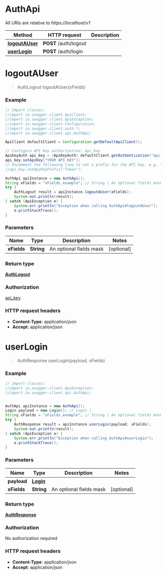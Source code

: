 # AuthApi

All URIs are relative to *https://localhost/v1*

Method | HTTP request | Description
------------- | ------------- | -------------
[**logoutAUser**](AuthApi.md#logoutAUser) | **POST** /auth/logout | 
[**userLogin**](AuthApi.md#userLogin) | **POST** /auth/login | 


<a name="logoutAUser"></a>
# **logoutAUser**
> AuthLogout logoutAUser(xFields)



### Example
```java
// Import classes:
//import io.swagger.client.ApiClient;
//import io.swagger.client.ApiException;
//import io.swagger.client.Configuration;
//import io.swagger.client.auth.*;
//import io.swagger.client.api.AuthApi;

ApiClient defaultClient = Configuration.getDefaultApiClient();

// Configure API key authorization: api_key
ApiKeyAuth api_key = (ApiKeyAuth) defaultClient.getAuthentication("api_key");
api_key.setApiKey("YOUR API KEY");
// Uncomment the following line to set a prefix for the API key, e.g. "Token" (defaults to null)
//api_key.setApiKeyPrefix("Token");

AuthApi apiInstance = new AuthApi();
String xFields = "xFields_example"; // String | An optional fields mask
try {
    AuthLogout result = apiInstance.logoutAUser(xFields);
    System.out.println(result);
} catch (ApiException e) {
    System.err.println("Exception when calling AuthApi#logoutAUser");
    e.printStackTrace();
}
```

### Parameters

Name | Type | Description  | Notes
------------- | ------------- | ------------- | -------------
 **xFields** | **String**| An optional fields mask | [optional]

### Return type

[**AuthLogout**](AuthLogout.md)

### Authorization

[api_key](../README.md#api_key)

### HTTP request headers

 - **Content-Type**: application/json
 - **Accept**: application/json

<a name="userLogin"></a>
# **userLogin**
> AuthResponse userLogin(payload, xFields)



### Example
```java
// Import classes:
//import io.swagger.client.ApiException;
//import io.swagger.client.api.AuthApi;


AuthApi apiInstance = new AuthApi();
Login payload = new Login(); // Login | 
String xFields = "xFields_example"; // String | An optional fields mask
try {
    AuthResponse result = apiInstance.userLogin(payload, xFields);
    System.out.println(result);
} catch (ApiException e) {
    System.err.println("Exception when calling AuthApi#userLogin");
    e.printStackTrace();
}
```

### Parameters

Name | Type | Description  | Notes
------------- | ------------- | ------------- | -------------
 **payload** | [**Login**](Login.md)|  |
 **xFields** | **String**| An optional fields mask | [optional]

### Return type

[**AuthResponse**](AuthResponse.md)

### Authorization

No authorization required

### HTTP request headers

 - **Content-Type**: application/json
 - **Accept**: application/json

